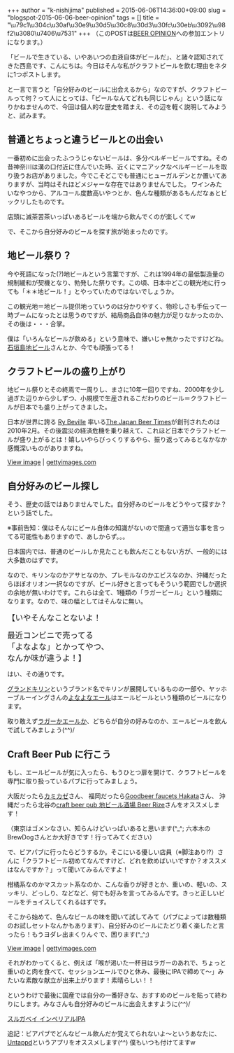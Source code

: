 +++
author = "k-nishijima"
published = 2015-06-06T14:36:00+09:00
slug = "blogspot-2015-06-06-beer-opinion"
tags = []
title = "\u79c1\u304c\u30af\u30e9\u30d5\u30c8\u30d3\u30fc\u30eb\u3092\u98f2\u3080\u7406\u7531"
+++
（このPOSTは[BEER
OPINION](http://beergeek.jp/archives/1702)への参加エントリになります。）  
  
「ビールで生きている、いやあいつの血液自体がビールだ」、と諸々認知されてきた西島です、こんにちは。今日はそんな私がクラフトビールを飲む理由をネタに1つポストします。  
  
と一言で言うと「自分好みのビールに出会えるから」なのですが、クラフトビールって何？って人にとっては、「ビールなんてどれも同じじゃん」という話になりかねませんので、今回は個人的な歴史を踏まえ、その辺を軽く説明してみようと、試みます。  

<span id="more"></span>普通とちょっと違うビールとの出会い
---------------------------------------------------------

一番初めに出会ったふつうじゃないビールは、多分ベルギービールですね。その昔神奈川は溝の口付近に住んでいた時、近くにマニアックなベルギービールを取り扱うお店がありました。今でこそどこでも普通にヒューガルデンとか置いてありますが、当時はそれほどメジャーな存在ではありませんでした。
ワインみたいなやつから、アルコール度数高いやつとか、色んな種類があるもんだなぁとビックリしたものです。  
  
店頭に滅茶苦茶いっぱいあるビールを端から飲んでくのが楽しくてw  
  
で、そこから自分好みのビールを探す旅が始まったのです。  

地ビール祭り？
--------------

今や死語になった(?)地ビールという言葉ですが、これは1994年の最低製造量の規制緩和が契機となり、勃発した祭りです。この頃、日本中どこの観光地に行っても「＊＊地ビール！」とやっていたのではないでしょうか。  
  
この観光地＝地ビール提供地っていうのは分かりやすく、物珍しさも手伝って一時ブームになったとは思うのですが、結局商品自体の魅力が足りなかったのか、その後は・・・合掌。  
  
僕は「いろんなビールが飲める」という意味で、嫌いじゃ無かったですけどね。
[石垣島地ビール](http://www.ishigaki-beer.com/)さんとか、今でも頑張ってる！  

クラフトビールの盛り上がり
--------------------------

地ビール祭りとその終焉で一周りし、まさに10年一回りですね、2000年を少し過ぎた辺りから少しずつ、小規模で生産されるこだわりのビール＝クラフトビールが日本でも盛り上がってきました。  
  
日本が世界に誇る [Ry Beville](https://twitter.com/rybeville) 率いる[The
Japan Beer
Times](http://japanbeertimes.com/)が創刊されたのは2010年2月。その後震災の経済危機を乗り越えて、これほど日本でクラフトビールが盛り上がるとは！嬉しいやらびっくりするやら、振り返ってみるとなかなか感慨深いものがありますね。  
  

[View image](http://www.gettyimages.com/detail/474599846) |
[gettyimages.com](http://www.gettyimages.com/)

自分好みのビール探し
--------------------

そう、歴史の話ではありませんでした。自分好みのビールをどうやって探すか？という話でした。  
  
※事前告知：僕はそんなにビール自体の知識がないので間違って適当な事を言ってる可能性もありますので、あしからず。。。  
  
日本国内では、普通のビールしか見たことも飲んだこともない方が、一般的には大多数のはずです。  
  
なので、キリンなのかアサヒなのか、プレモルなのかエビスなのか、沖縄だったらほぼオリオン一択なのですが、ビール好きと言ってもそういう範囲でしか選択の余地が無いわけです。これらは全て、1種類の「ラガービール」という種類になります。なので、味の幅としてはそんなに無い。  
  
  

<span style="font-size: large;">【いやそんなことないよ！</span>

<span style="font-size: large;"></span>  

<span style="font-size: large;">最近コンビニで売ってる</span>  
<span style="font-size: large;">「よなよな」とかってやつ、</span>  
<span style="font-size: large;">なんか味が違うよ！】</span>

<span style="font-size: large;"></span>  

  

はい、その通りです。  
  
[グランドキリン](http://www.kirin.co.jp/products/beer/grandkirin/)というブランド名でキリンが展開しているものの一部や、ヤッホーブルーイングさんの[よなよなエール](http://yonasato.com/)はエールビールという種類のビールになります。  
  
取り敢えず[ラガーかエールか](http://yonasato.com/ec/about/)、どちらが自分の好みなのか、エールビールを飲んで試してみましょう(^^)/  

Craft Beer Pub に行こう
-----------------------

もし、エールビールが気に入ったら、もうひとつ扉を開けて、クラフトビールを専門に取り扱っているパブに行ってみましょう。  
  
大阪だったら[カミカゼ](http://www.cbw-kamikaze.com/)さん、
福岡だったら[Goodbeer faucets
Hakata](http://hakata.goodbeerfaucets.jp/)さん、
沖縄だったら北谷の[craft beer pub 地ビール酒場 Beer
Rize](http://beerrize.ti-da.net/)さんをオススメします！  
  
（東京はゴメンなさい、知らんけどいっぱいあると思います(^\_^;
六本木のBrewDogさんとか大好きです！行ってみてください）  
  
で、ビアパブに行ったらどうするか。そこにいる優しい店員（※脚注あり!?）さんに「クラフトビール初めてなんですけど、どれを飲めばいいですか？オススメはなんですか？」って聞いてみるんですよ！  
  
柑橘系なのかマスカット系なのか、こんな香りが好きとか、重いの、軽いの、スッキリ、どっしり、などなど、何でも好みを言ってみるんです。きっと正しいビールをチョイスしてくれるはずです。  
  
そこから始めて、色んなビールの味を聞いて試してみて（パブによっては数種類のお試しセットなんかもあります）、自分好みのビールにたどり着く楽したと言ったら！もうヨダレ出まくりんぐで、困ります(^\_^;)  

[View image](http://www.gettyimages.com/detail/171293750) |
[gettyimages.com](http://www.gettyimages.com/)

  
それがわかってくると、例えば「喉が渇いた一杯目はラガーのあれで、ちょっと重いのと肉を食べて、セッションエールでひと休み、最後にIPAで締めて〜」みたいな素敵な献立が出来上がります！素晴らしい！！  
  
というわけで最後に国産では自分の一番好きな、おすすめのビールを貼って終わりにします。みなさんも自分好みのビールに出会えますように(^^)/  
  
[スルガベイ
インペリアルIPA](http://bairdbeer.com/ja/beer/tsunen_dtl07.html)  
  
追記：ビアパブでどんなビール飲んだか覚えてられないよ〜というあなたに、[Untappd](https://untappd.com/)というアプリをオススメします(^^)
僕もいつも付けてますw
